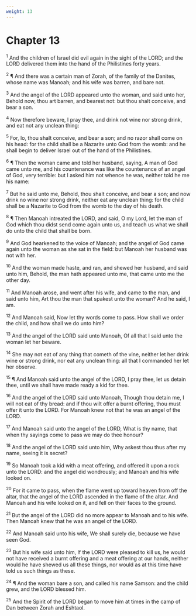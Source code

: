 ```yaml
---
weight: 13
---
```


# Chapter 13

<sup>1</sup> And the children of Israel did evil again in the sight of the LORD; and the LORD delivered them into the hand of the Philistines forty years. 

<sup>2</sup> ¶ And there was a certain man of Zorah, of the family of the Danites, whose name was Manoah; and his wife was barren, and bare not. 

<sup>3</sup> And the angel of the LORD appeared unto the woman, and said unto her, Behold now, thou art barren, and bearest not: but thou shalt conceive, and bear a son. 

<sup>4</sup> Now therefore beware, I pray thee, and drink not wine nor strong drink, and eat not any unclean thing: 

<sup>5</sup> For, lo, thou shalt conceive, and bear a son; and no razor shall come on his head: for the child shall be a Nazarite unto God from the womb: and he shall begin to deliver Israel out of the hand of the Philistines. 

<sup>6</sup> ¶ Then the woman came and told her husband, saying, A man of God came unto me, and his countenance was like the countenance of an angel of God, very terrible: but I asked him not whence he was, neither told he me his name: 

<sup>7</sup> But he said unto me, Behold, thou shalt conceive, and bear a son; and now drink no wine nor strong drink, neither eat any unclean thing: for the child shall be a Nazarite to God from the womb to the day of his death. 

<sup>8</sup> ¶ Then Manoah intreated the LORD, and said, O my Lord, let the man of God which thou didst send come again unto us, and teach us what we shall do unto the child that shall be born. 

<sup>9</sup> And God hearkened to the voice of Manoah; and the angel of God came again unto the woman as she sat in the field: but Manoah her husband was not with her. 

<sup>10</sup> And the woman made haste, and ran, and shewed her husband, and said unto him, Behold, the man hath appeared unto me, that came unto me the other day. 

<sup>11</sup> And Manoah arose, and went after his wife, and came to the man, and said unto him, Art thou the man that spakest unto the woman? And he said, I am. 

<sup>12</sup> And Manoah said, Now let thy words come to pass. How shall we order the child, and how shall we do unto him? 

<sup>13</sup> And the angel of the LORD said unto Manoah, Of all that I said unto the woman let her beware. 

<sup>14</sup> She may not eat of any thing that cometh of the vine, neither let her drink wine or strong drink, nor eat any unclean thing: all that I commanded her let her observe. 

<sup>15</sup> ¶ And Manoah said unto the angel of the LORD, I pray thee, let us detain thee, until we shall have made ready a kid for thee. 

<sup>16</sup> And the angel of the LORD said unto Manoah, Though thou detain me, I will not eat of thy bread: and if thou wilt offer a burnt offering, thou must offer it unto the LORD. For Manoah knew not that he was an angel of the LORD. 

<sup>17</sup> And Manoah said unto the angel of the LORD, What is thy name, that when thy sayings come to pass we may do thee honour? 

<sup>18</sup> And the angel of the LORD said unto him, Why askest thou thus after my name, seeing it is secret? 

<sup>19</sup> So Manoah took a kid with a meat offering, and offered it upon a rock unto the LORD: and the angel did wondrously; and Manoah and his wife looked on. 

<sup>20</sup> For it came to pass, when the flame went up toward heaven from off the altar, that the angel of the LORD ascended in the flame of the altar. And Manoah and his wife looked on it, and fell on their faces to the ground. 

<sup>21</sup> But the angel of the LORD did no more appear to Manoah and to his wife. Then Manoah knew that he was an angel of the LORD. 

<sup>22</sup> And Manoah said unto his wife, We shall surely die, because we have seen God. 

<sup>23</sup> But his wife said unto him, If the LORD were pleased to kill us, he would not have received a burnt offering and a meat offering at our hands, neither would he have shewed us all these things, nor would as at this time have told us such things as these. 

<sup>24</sup> ¶ And the woman bare a son, and called his name Samson: and the child grew, and the LORD blessed him. 

<sup>25</sup> And the Spirit of the LORD began to move him at times in the camp of Dan between Zorah and Eshtaol. 


